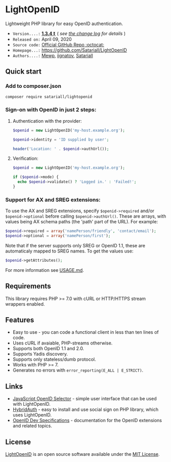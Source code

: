 # LightOpenID

Lightweight PHP library for easy OpenID authentication.

* `Version....:` [**1.3.4** :arrow_double_down:][1]
                 ( *see [the change log][2] for details* )
* `Released on:` April 09, 2020
* `Source code:` [Official GitHub Repo :octocat:][3]
* `Homepage...:` https://github.com/Satariall/LightOpenID
* `Authors....:` [Mewp][4], [iignatov][5], [Satariall][3]

[1]: https://github.com/iignatov/LightOpenID/archive/master.zip
[2]: https://github.com/iignatov/LightOpenID/blob/master/CHANGELOG.md
[3]: https://github.com/Satariall/LightOpenID
[4]: https://github.com/Mewp
[5]: https://github.com/iignatov/LightOpenID

## Quick start

### Add to composer.json

```bash
composer require satariall/lightopenid
```

### Sign-on with OpenID in just 2 steps:
  
  1. Authentication with the provider:

     ```php
     $openid = new LightOpenID('my-host.example.org');
     
     $openid->identity = 'ID supplied by user';
     
     header('Location: ' . $openid->authUrl());
     ```
  2. Verification:

     ```php
     $openid = new LightOpenID('my-host.example.org');
     
     if ($openid->mode) {
       echo $openid->validate() ? 'Logged in.' : 'Failed!';
     }
     ```

### Support for AX and SREG extensions:
  
  To use the AX and SREG extensions, specify `$openid->required` and/or `$openid->optional` 
  before calling `$openid->authUrl()`. These are arrays, with values being AX schema paths 
  (the 'path' part of the URL). For example:

  ```php
  $openid->required = array('namePerson/friendly', 'contact/email');
  $openid->optional = array('namePerson/first');
  ```

  Note that if the server supports only SREG or OpenID 1.1, these are automaticaly mapped 
  to SREG names. To get the values use:

  ```php  
  $openid->getAttributes();
  ```

  For more information see [USAGE.md](https://github.com/Satariall/LightOpenID/blob/master/USAGE.md).


## Requirements

This library requires PHP >= 7.0 with cURL or HTTP/HTTPS stream wrappers enabled.


## Features

* Easy to use - you can code a functional client in less than ten lines of code.
* Uses cURL if avaiable, PHP-streams otherwise.
* Supports both OpenID 1.1 and 2.0.
* Supports Yadis discovery.
* Supports only stateless/dumb protocol.
* Works with PHP >= 7.
* Generates no errors with `error_reporting(E_ALL | E_STRICT)`.


## Links

* [JavaScript OpenID Selector](http://code.google.com/p/openid-selector/) -
  simple user interface that can be used with LightOpenID.
* [HybridAuth](http://hybridauth.sourceforge.net/) -
  easy to install and use social sign on PHP library, which uses LightOpenID.
* [OpenID Dev Specifications](http://openid.net/developers/specs/) -
  documentation for the OpenID extensions and related topics.


## License

[LightOpenID](https://github.com/Satariall/LightOpenID)
is an open source software available under the
[MIT License](http://opensource.org/licenses/mit-license.php).
